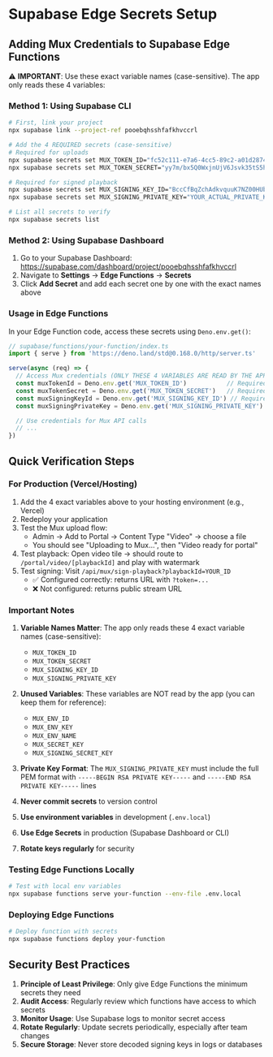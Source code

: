 # Supabase Edge Secrets Setup

## Adding Mux Credentials to Supabase Edge Functions

⚠️ **IMPORTANT**: Use these exact variable names (case-sensitive). The app only reads these 4 variables:

### Method 1: Using Supabase CLI

```bash
# First, link your project
npx supabase link --project-ref pooebqhsshfafkhvccrl

# Add the 4 REQUIRED secrets (case-sensitive)
# Required for uploads
npx supabase secrets set MUX_TOKEN_ID="fc52c111-e7a6-4cc5-89c2-a01d28748f28"
npx supabase secrets set MUX_TOKEN_SECRET="yy7m/bx5Q0WxjnUjV6Jsvk35tS5h37BNd+yruxG9wsq+4Rsz5RrGxQc9I6Q7nrxLpXr/+rYRD0n"

# Required for signed playback
npx supabase secrets set MUX_SIGNING_KEY_ID="BccCfBqZchAdkvquuK7NZ00HUbL01Q2Q600yjDy6ouxLE8"
npx supabase secrets set MUX_SIGNING_PRIVATE_KEY="YOUR_ACTUAL_PRIVATE_KEY_HERE"

# List all secrets to verify
npx supabase secrets list
```

### Method 2: Using Supabase Dashboard

1. Go to your Supabase Dashboard: https://supabase.com/dashboard/project/pooebqhsshfafkhvccrl
2. Navigate to **Settings** → **Edge Functions** → **Secrets**
3. Click **Add Secret** and add each secret one by one with the exact names above

### Usage in Edge Functions

In your Edge Function code, access these secrets using `Deno.env.get()`:

```typescript
// supabase/functions/your-function/index.ts
import { serve } from 'https://deno.land/std@0.168.0/http/server.ts'

serve(async (req) => {
  // Access Mux credentials (ONLY THESE 4 VARIABLES ARE READ BY THE APP)
  const muxTokenId = Deno.env.get('MUX_TOKEN_ID')           // Required for uploads
  const muxTokenSecret = Deno.env.get('MUX_TOKEN_SECRET')   // Required for uploads
  const muxSigningKeyId = Deno.env.get('MUX_SIGNING_KEY_ID') // Required for signed playback
  const muxSigningPrivateKey = Deno.env.get('MUX_SIGNING_PRIVATE_KEY') // Required for signed playback

  // Use credentials for Mux API calls
  // ...
})
```

## Quick Verification Steps

### For Production (Vercel/Hosting)
1. Add the 4 exact variables above to your hosting environment (e.g., Vercel)
2. Redeploy your application
3. Test the Mux upload flow:
   - Admin → Add to Portal → Content Type "Video" → choose a file
   - You should see "Uploading to Mux…", then "Video ready for portal"
4. Test playback: Open video tile → should route to `/portal/video/[playbackId]` and play with watermark
5. Test signing: Visit `/api/mux/sign-playback?playbackId=YOUR_ID`
   - ✅ Configured correctly: returns URL with `?token=...`
   - ❌ Not configured: returns public stream URL

### Important Notes

1. **Variable Names Matter**: The app only reads these 4 exact variable names (case-sensitive):
   - `MUX_TOKEN_ID`
   - `MUX_TOKEN_SECRET`
   - `MUX_SIGNING_KEY_ID`
   - `MUX_SIGNING_PRIVATE_KEY`

2. **Unused Variables**: These variables are NOT read by the app (you can keep them for reference):
   - `MUX_ENV_ID`
   - `MUX_ENV_KEY`
   - `MUX_ENV_NAME`
   - `MUX_SECRET_KEY`
   - `MUX_SIGNING_SECRET_KEY`

3. **Private Key Format**: The `MUX_SIGNING_PRIVATE_KEY` must include the full PEM format with `-----BEGIN RSA PRIVATE KEY-----` and `-----END RSA PRIVATE KEY-----` lines

4. **Never commit secrets** to version control
5. **Use environment variables** in development (`.env.local`)
6. **Use Edge Secrets** in production (Supabase Dashboard or CLI)
7. **Rotate keys regularly** for security

### Testing Edge Functions Locally

```bash
# Test with local env variables
npx supabase functions serve your-function --env-file .env.local
```

### Deploying Edge Functions

```bash
# Deploy function with secrets
npx supabase functions deploy your-function
```

## Security Best Practices

1. **Principle of Least Privilege**: Only give Edge Functions the minimum secrets they need
2. **Audit Access**: Regularly review which functions have access to which secrets
3. **Monitor Usage**: Use Supabase logs to monitor secret access
4. **Rotate Regularly**: Update secrets periodically, especially after team changes
5. **Secure Storage**: Never store decoded signing keys in logs or databases